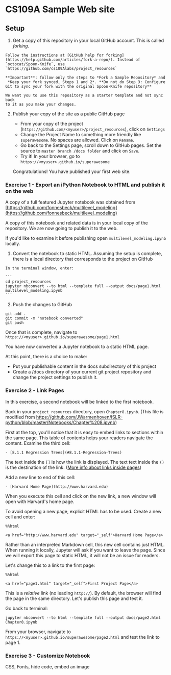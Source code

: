 # CS109A Sample Web site


## Setup

1.   Get a copy of this repository in your local GitHub account. This is called _forking_.

    Follow the instructions at [GitHub help for forking](https://help.github.com/articles/fork-a-repo/). Instead of
    `octocat/Spoon-Knife`, use `https://github.com/cs109Alabs/project_resources`

    **Important**: follow only the steps to *Fork a Sample Repository* and
     *Keep your fork synced, Steps 1 and 2*. **Do not do Step 3: Configure Git to sync your fork with the original Spoon-Knife repository**

    We want you to use this repository as a starter template and not sync back
    to it as you make your changes.

2. Publish your copy of the site as a public GitHub page

    * From your copy of the project (`https://github.com/<myuser>/project_resources`),
    click on  `Settings`
    * Change the Project Name to something more friendly like `superawesome`. No spaces
    are allowed. Click on `Rename`.
    * Go back to the Settings page, scroll down to GitHub pages. Set the source to
    `master branch /docs folder` and click on `Save`.
    * Try it! In your browser, go to `https://<myuser>.github.io/superawesome`

    Congratulations! You have published your first web site.


### Exercise 1 - Export an iPython Notebook to HTML and publish it on the web

A copy of a full featured Jupyter notebook was obtained from  [https://github.com/fonnesbeck/multilevel_modeling](https://github.com/fonnesbeck/multilevel_modeling)

A copy of this notebook and related data is in your local copy of the repository.
We are now going to publish it to the web.

If you'd like to examine it before publishing open `multilevel_modeling.ipynb` locally.

1.   Convert the notebook to static HTML. Assuming the setup is complete, there
is a local directory that corresponds to the project on GitHub

    In the terminal window, enter:

    ```
    cd project_resources
    jupyter nbconvert --to html --template full --output docs/page1.html multilevel_modeling.ipynb
    ```

2.   Push the changes to GitHub

  ```
  git add .
  git commit -m "notebook converted"
  git push
  ```

Once that is complete, navigate to `https://<myuser>.github.io/superawesome/page1.html`

You have now converted a Jupyter notebook to a static HTML page.

At this point, there is a choice to make:

* Put your publishable content in the docs subdirectory of this project
* Create a /docs directory of your current git project repository and change the
project settings to publish it.

### Exercise 2 - Link Pages

In this exercise, a second notebook will be linked to the first notebook.

Back in your `project_resources` directory, open `Chapter8.ipynb`. (This
  file is modified from https://github.com/JWarmenhoven/ISLR-python/blob/master/Notebooks/Chapter%208.ipynb)

First at the top, you'll notice that it is easy to embed links to sections
within the same page. This table of contents helps your readers navigate
the content. Examine the third cell:

```
- [8.1.1 Regression Trees](#8.1.1-Regression-Trees)
```

The text inside the `[]` is how the link is displayed. The text
text inside the `()` is the destination of the link.
([More info about links inside pages](http://sebastianraschka.com/Articles/2014_ipython_internal_links.html))

Add a new line to end of this cell:
```
- [Harvard Home Page](http://www.harvard.edu)
```

When you execute this cell and click on the new link, a new window will
open with Harvard's home page.

To avoid opening a new page, explicit HTML has to be used. Create a new cell
and enter:

```
%%html

<a href="http://www.harvard.edu" target="_self">Harvard Home Page</a>
```

Rather than an interpreted Markdown cell, this new cell contains just
HTML. When running it locally, Jupyter will ask if you want to leave
the page. Since we will export this page to static HTML, it will
not be an issue for readers.

Let's change this to a link to the first page:

```
%%html

<a href="page1.html" target="_self">First Project Page</a>
```

This is a *relative* link (no leading `http://`). By default, the browser will
find the page in the same directory. Let's publish this page and test it.

Go back to terminal:
```
jupyter nbconvert --to html --template full --output docs/page2.html Chapter8.ipynb
```

From your browser, navigate to `https://<myuser>.github.io/superawesome/page2.html`
and test the link to page 1.

### Exercise 3 - Customize Notebook

CSS, Fonts, hide code, embed an image
